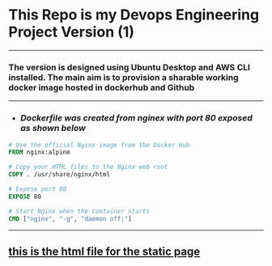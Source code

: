 # **This Repo is my Devops Engineering Project Version (1)**
------
### The version is designed using Ubuntu Desktop and AWS CLI installed. The main aim is to provision a sharable working docker image hosted in dockerhub and Github
  -----

- ### _Dockerfile was created from nginex with port 80 exposed as shown below_

``` Dockerfile
# Use the official Nginx image from the Docker Hub
FROM nginx:alpine

# Copy your HTML files to the Nginx web root
COPY . /usr/share/nginx/html

# Expose port 80
EXPOSE 80

# Start Nginx when the container starts
CMD ["nginx", "-g", "daemon off;"]
```
------------------------


## [this is the html file for the static page ](https://github.com/ALFRED20000/version1/blob/main/index.html')

